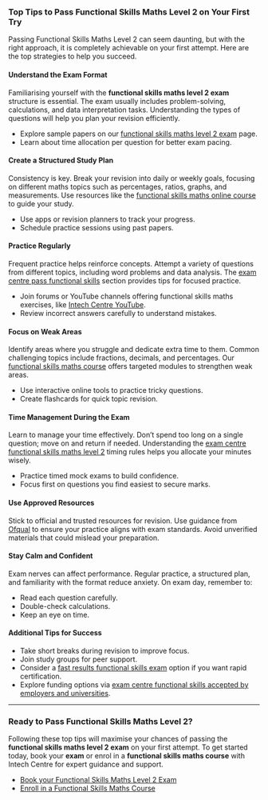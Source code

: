 ### Top Tips to Pass Functional Skills Maths Level 2 on Your First Try

Passing Functional Skills Maths Level 2 can seem daunting, but with the right approach, it is completely achievable on your first attempt. Here are the top strategies to help you succeed.

#### Understand the Exam Format

Familiarising yourself with the **functional skills maths level 2 exam** structure is essential. The exam usually includes problem-solving, calculations, and data interpretation tasks. Understanding the types of questions will help you plan your revision efficiently.

* Explore sample papers on our [functional skills maths level 2 exam](https://www.examcentre.co.uk/functional-skills-maths-level-2-exam) page.
* Learn about time allocation per question for better exam pacing.

#### Create a Structured Study Plan

Consistency is key. Break your revision into daily or weekly goals, focusing on different maths topics such as percentages, ratios, graphs, and measurements. Use resources like the [functional skills maths online course](https://www.examcentre.co.uk/functional-skills-maths-online-course) to guide your study.

* Use apps or revision planners to track your progress.
* Schedule practice sessions using past papers.

#### Practice Regularly

Frequent practice helps reinforce concepts. Attempt a variety of questions from different topics, including word problems and data analysis. The [exam centre pass functional skills](https://www.examcentre.co.uk/pass-functional-skills) section provides tips for focused practice.

* Join forums or YouTube channels offering functional skills maths exercises, like [Intech Centre YouTube](https://www.youtube.com/@IntechCentre).
* Review incorrect answers carefully to understand mistakes.

#### Focus on Weak Areas

Identify areas where you struggle and dedicate extra time to them. Common challenging topics include fractions, decimals, and percentages. Our [functional skills maths course](https://www.examcentre.co.uk/functional-skills-course) offers targeted modules to strengthen weak areas.

* Use interactive online tools to practice tricky questions.
* Create flashcards for quick topic revision.

#### Time Management During the Exam

Learn to manage your time effectively. Don’t spend too long on a single question; move on and return if needed. Understanding the [exam centre functional skills maths level 2](https://www.examcentre.co.uk/exam-centre-functional-skills-maths-level-2) timing rules helps you allocate your minutes wisely.

* Practice timed mock exams to build confidence.
* Focus first on questions you find easiest to secure marks.

#### Use Approved Resources

Stick to official and trusted resources for revision. Use guidance from [Ofqual](https://www.gov.uk/government/organisations/ofqual) to ensure your practice aligns with exam standards. Avoid unverified materials that could mislead your preparation.

#### Stay Calm and Confident

Exam nerves can affect performance. Regular practice, a structured plan, and familiarity with the format reduce anxiety. On exam day, remember to:

* Read each question carefully.
* Double-check calculations.
* Keep an eye on time.

#### Additional Tips for Success

* Take short breaks during revision to improve focus.
* Join study groups for peer support.
* Consider a [fast results functional skills exam](https://www.examcentre.co.uk/fast-results-functional-skills-exam) option if you want rapid certification.
* Explore funding options via [exam centre functional skills accepted by employers and universities](https://www.examcentre.co.uk/functional-skills-accepted-by-employers-and-universities).

---

### Ready to Pass Functional Skills Maths Level 2?

Following these top tips will maximise your chances of passing the **functional skills maths level 2 exam** on your first attempt. To get started today, book your **exam** or enrol in a **functional skills maths course** with Intech Centre for expert guidance and support.

* [Book your Functional Skills Maths Level 2 Exam](https://www.examcentre.co.uk/book-functional-skills-exam)
* [Enroll in a Functional Skills Maths Course](https://www.examcentre.co.uk/functional-skills-course)

